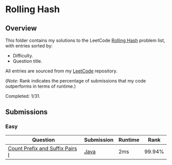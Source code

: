 # Rolling Hash

## Overview
This folder contains my solutions to the LeetCode [Rolling Hash](https://leetcode.com/problem-list/rolling-hash/) problem list,
with entries sorted by:
- Difficulty.
- Question title.

All entries are sourced from my [LeetCode](https://github.com/shumarb/leetcode) repository.

(*Note*: Rank indicates the percentage of submissions that my code outperforms in terms of runtime.)

Completed: 1/31.

## Submissions
### Easy
| Question                                                                                                      | Submission                                                                                               | Runtime | Rank   |
|---------------------------------------------------------------------------------------------------------------|----------------------------------------------------------------------------------------------------------|---------|--------|
| [Count Prefix and Suffix Pairs I](https://leetcode.com/problems/count-prefix-and-suffix-pairs-i/description/) | [Java](https://github.com/shumarb/leetcode/blob/main/submissions/java/CountPrefixAndSuffixPairsOne.java) | 2ms     | 99.94% |
